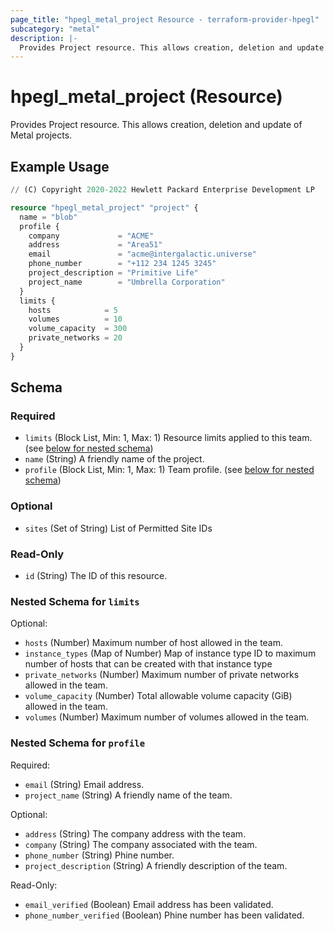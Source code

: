 ```yaml
---
page_title: "hpegl_metal_project Resource - terraform-provider-hpegl"
subcategory: "metal"
description: |-
  Provides Project resource. This allows creation, deletion and update of Metal projects.
---
```

# hpegl_metal_project (Resource)

Provides Project resource. This allows creation, deletion and update of Metal projects.

## Example Usage

```terraform
// (C) Copyright 2020-2022 Hewlett Packard Enterprise Development LP

resource "hpegl_metal_project" "project" {
  name = "blob"
  profile {
    company             = "ACME"
    address             = "Area51"
    email               = "acme@intergalactic.universe"
    phone_number        = "+112 234 1245 3245"
    project_description = "Primitive Life"
    project_name        = "Umbrella Corporation"
  }
  limits {
    hosts            = 5
    volumes          = 10
    volume_capacity  = 300
    private_networks = 20
  }
}
```

<!-- schema generated by tfplugindocs -->
## Schema

### Required

- `limits` (Block List, Min: 1, Max: 1) Resource limits applied to this team. (see [below for nested schema](#nestedblock--limits))
- `name` (String) A friendly name of the project.
- `profile` (Block List, Min: 1, Max: 1) Team profile. (see [below for nested schema](#nestedblock--profile))

### Optional

- `sites` (Set of String) List of Permitted Site IDs

### Read-Only

- `id` (String) The ID of this resource.

<a id="nestedblock--limits"></a>
### Nested Schema for `limits`

Optional:

- `hosts` (Number) Maximum number of host allowed in the team.
- `instance_types` (Map of Number) Map of instance type ID to maximum number of hosts that can be created with that instance type
- `private_networks` (Number) Maximum number of private networks allowed in the team.
- `volume_capacity` (Number) Total allowable volume capacity (GiB) allowed in the team.
- `volumes` (Number) Maximum number of volumes allowed in the team.


<a id="nestedblock--profile"></a>
### Nested Schema for `profile`

Required:

- `email` (String) Email address.
- `project_name` (String) A friendly name of the team.

Optional:

- `address` (String) The company address with the team.
- `company` (String) The company associated with the team.
- `phone_number` (String) Phine number.
- `project_description` (String) A friendly description of the team.

Read-Only:

- `email_verified` (Boolean) Email address has been validated.
- `phone_number_verified` (Boolean) Phine number has been validated.


